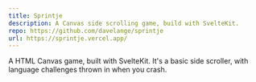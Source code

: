 ```yaml
---
title: Sprintje
description: A Canvas side scrolling game, build with SvelteKit.
repo: https://github.com/davelange/sprintje
url: https://sprintje.vercel.app/
---
```


A HTML Canvas game, built with SvelteKit. It's a basic side scroller, with language challenges thrown in when you crash.